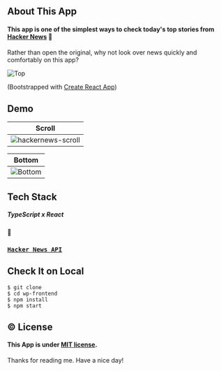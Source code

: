## About This App

#### This app is one of the simplest ways to check today's top stories from [Hacker News](https://news.ycombinator.com/) :newspaper:

Rather than open the original, why not look over news quickly and comfortably on this app?

![Top](https://user-images.githubusercontent.com/74521093/114793509-79a66c00-9dc5-11eb-9575-5e4775ee0844.png)

(Bootstrapped with [Create React App](https://github.com/facebook/create-react-app))

## Demo

| Scroll                                                                                                                      |
| --------------------------------------------------------------------------------------------------------------------------- |
| ![hackernews-scroll](https://user-images.githubusercontent.com/74521093/114796260-7ada9780-9dcb-11eb-99f0-1f279efe3693.gif) |

| Bottom                                                                                                           |
| ---------------------------------------------------------------------------------------------------------------- |
| ![Bottom](https://user-images.githubusercontent.com/74521093/114796392-ca20c800-9dcb-11eb-8dd4-76d115accc1b.png) |

## Tech Stack

##### TypeScript x React



### [`Hacker News API`](https://github.com/HackerNews/API)

## Check It on Local

```
$ git clone
$ cd wp-frontend
$ npm install
$ npm start
```

## :copyright: License

#### This App is under [MIT license](https://en.wikipedia.org/wiki/MIT_License).

Thanks for reading me. Have a nice day!
